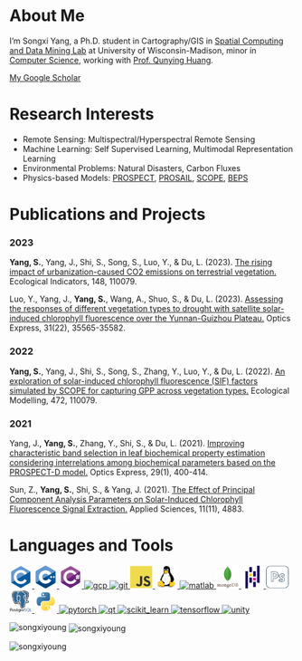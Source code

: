 # About Me
I’m Songxi Yang, a Ph.D. student in Cartography/GIS in [Spatial Computing and Data Mining Lab](https://scdm.geography.wisc.edu/research/?_gl=1*qwfq67*_ga*MjA4OTU5MjE0NS4xNjkyNjEzOTkz*_ga_KPGCN8F05V*MTcwNjAxNzE3OC4xNS4xLjE3MDYwMTcyNTcuMC4wLjA.) at University of Wisconsin-Madison, minor in [Computer Science](https://www.cs.wisc.edu/), working with [Prof. Qunying Huang](https://geography.wisc.edu/staff/huang-qunying/).

[My Google Scholar](https://scholar.google.com/citations?user=xgNfNKYAAAAJ&hl=en)

# Research Interests
- Remote Sensing: Multispectral/Hyperspectral Remote Sensing
- Machine Learning: Self Supervised Learning, Multimodal Representation Learning 
- Environmental Problems: Natural Disasters, Carbon Fluxes
- Physics-based Models: [PROSPECT](https://prospect.readthedocs.io/en/v1.0.0/installation.html#), [PROSAIL](https://github.com/jgomezdans/prosail/tree/master), [SCOPE](https://github.com/Christiaanvandertol/SCOPE), [BEPS](https://github.com/JChen-UToronto/BEPS_hourly_site) 

# Publications and Projects
### 2023

**Yang, S.**, Yang, J., Shi, S., Song, S., Luo, Y., & Du, L. (2023). [The rising impact of urbanization-caused CO2 emissions on terrestrial vegetation.](https://www.sciencedirect.com/science/article/pii/S1470160X23002212) Ecological Indicators, 148, 110079.

Luo, Y., Yang, J., **Yang, S.**, Wang, A., Shuo, S., & Du, L. (2023). [Assessing the responses of different vegetation types to drought with satellite solar-induced chlorophyll fluorescence over the Yunnan-Guizhou Plateau.](https://opg.optica.org/oe/fulltext.cfm?uri=oe-31-22-35565&id=540657) Optics Express, 31(22), 35565-35582.

### 2022

**Yang, S.**, Yang, J., Shi, S., Song, S., Zhang, Y., Luo, Y., & Du, L. (2022). [An exploration of solar-induced chlorophyll fluorescence (SIF) factors simulated by SCOPE for capturing GPP across vegetation types.](https://www.sciencedirect.com/science/article/abs/pii/S0304380022001843) Ecological Modelling, 472, 110079.

### 2021

Yang, J., **Yang, S.**, Zhang, Y., Shi, S., & Du, L. (2021). [Improving characteristic band selection in leaf biochemical property estimation considering interrelations among biochemical parameters based on the PROSPECT-D model.](https://opg.optica.org/oe/fulltext.cfm?uri=oe-29-1-400&id=445600) Optics Express, 29(1), 400-414.

Sun, Z., **Yang, S.**, Shi, S., & Yang, J. (2021). [The Effect of Principal Component Analysis Parameters on Solar-Induced Chlorophyll Fluorescence Signal Extraction.](https://www.mdpi.com/2076-3417/11/11/4883) Applied Sciences, 11(11), 4883.

# Languages and Tools 
<p align="left"> <a href="https://www.cprogramming.com/" target="_blank" rel="noreferrer"> <img src="https://raw.githubusercontent.com/devicons/devicon/master/icons/c/c-original.svg" alt="c" width="40" height="40"/> </a> <a href="https://www.w3schools.com/cpp/" target="_blank" rel="noreferrer"> <img src="https://raw.githubusercontent.com/devicons/devicon/master/icons/cplusplus/cplusplus-original.svg" alt="cplusplus" width="40" height="40"/> </a> <a href="https://www.w3schools.com/cs/" target="_blank" rel="noreferrer"> <img src="https://raw.githubusercontent.com/devicons/devicon/master/icons/csharp/csharp-original.svg" alt="csharp" width="40" height="40"/> </a> <a href="https://cloud.google.com" target="_blank" rel="noreferrer"> <img src="https://www.vectorlogo.zone/logos/google_cloud/google_cloud-icon.svg" alt="gcp" width="40" height="40"/> </a> <a href="https://git-scm.com/" target="_blank" rel="noreferrer"> <img src="https://www.vectorlogo.zone/logos/git-scm/git-scm-icon.svg" alt="git" width="40" height="40"/> </a> <a href="https://developer.mozilla.org/en-US/docs/Web/JavaScript" target="_blank" rel="noreferrer"> <img src="https://raw.githubusercontent.com/devicons/devicon/master/icons/javascript/javascript-original.svg" alt="javascript" width="40" height="40"/> </a> <a href="https://www.linux.org/" target="_blank" rel="noreferrer"> <img src="https://raw.githubusercontent.com/devicons/devicon/master/icons/linux/linux-original.svg" alt="linux" width="40" height="40"/> </a> <a href="https://www.mathworks.com/" target="_blank" rel="noreferrer"> <img src="https://upload.wikimedia.org/wikipedia/commons/2/21/Matlab_Logo.png" alt="matlab" width="40" height="40"/> </a> <a href="https://www.mongodb.com/" target="_blank" rel="noreferrer"> <img src="https://raw.githubusercontent.com/devicons/devicon/master/icons/mongodb/mongodb-original-wordmark.svg" alt="mongodb" width="40" height="40"/> </a> <a href="https://pandas.pydata.org/" target="_blank" rel="noreferrer"> <img src="https://raw.githubusercontent.com/devicons/devicon/2ae2a900d2f041da66e950e4d48052658d850630/icons/pandas/pandas-original.svg" alt="pandas" width="40" height="40"/> </a> <a href="https://www.photoshop.com/en" target="_blank" rel="noreferrer"> <img src="https://raw.githubusercontent.com/devicons/devicon/master/icons/photoshop/photoshop-line.svg" alt="photoshop" width="40" height="40"/> </a> <a href="https://www.postgresql.org" target="_blank" rel="noreferrer"> <img src="https://raw.githubusercontent.com/devicons/devicon/master/icons/postgresql/postgresql-original-wordmark.svg" alt="postgresql" width="40" height="40"/> </a> <a href="https://www.python.org" target="_blank" rel="noreferrer"> <img src="https://raw.githubusercontent.com/devicons/devicon/master/icons/python/python-original.svg" alt="python" width="40" height="40"/> </a> <a href="https://pytorch.org/" target="_blank" rel="noreferrer"> <img src="https://www.vectorlogo.zone/logos/pytorch/pytorch-icon.svg" alt="pytorch" width="40" height="40"/> </a> <a href="https://www.qt.io/" target="_blank" rel="noreferrer"> <img src="https://upload.wikimedia.org/wikipedia/commons/0/0b/Qt_logo_2016.svg" alt="qt" width="40" height="40"/> </a> <a href="https://scikit-learn.org/" target="_blank" rel="noreferrer"> <img src="https://upload.wikimedia.org/wikipedia/commons/0/05/Scikit_learn_logo_small.svg" alt="scikit_learn" width="40" height="40"/> </a> <a href="https://www.tensorflow.org" target="_blank" rel="noreferrer"> <img src="https://www.vectorlogo.zone/logos/tensorflow/tensorflow-icon.svg" alt="tensorflow" width="40" height="40"/> </a> <a href="https://unity.com/" target="_blank" rel="noreferrer"> <img src="https://www.vectorlogo.zone/logos/unity3d/unity3d-icon.svg" alt="unity" width="40" height="40"/> </a> </p>

<p><img align="left" src="https://github-readme-stats.vercel.app/api/top-langs?username=songxiyoung&show_icons=true&locale=en&layout=compact" alt="songxiyoung" /></p>

<p>&nbsp;<img align="center" src="https://github-readme-stats.vercel.app/api?username=songxiyoung&show_icons=true&locale=en" alt="songxiyoung" /></p>

<p><img align="center" src="https://github-readme-streak-stats.herokuapp.com/?user=songxiyoung&" alt="songxiyoung" /></p>

